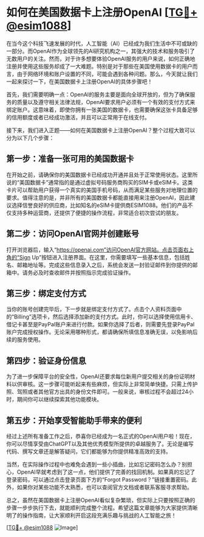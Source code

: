# 如何在美国数据卡上注册OpenAI [[TG💪+ @esim1088](https://t.me/s/esim1088)]

在当今这个科技飞速发展的时代，人工智能（AI）已经成为我们生活中不可或缺的一部分。而OpenAI作为全球领先的AI研究机构之一，其强大的技术和服务吸引了无数用户的关注。然而，对于许多想要体验OpenAI服务的用户来说，如何正确地注册并使用这些服务却成了一大难题。特别是对于那些在美国使用数据卡的用户而言，由于网络环境和账户设置的不同，可能会遇到各种问题。那么，今天就让我们一起来探讨一下，在美国数据卡上注册OpenAI的具体步骤吧！

首先，我们需要明确一点：OpenAI的服务主要是面向全球开放的，但为了确保服务的质量以及遵守相关法律法规，OpenAI要求用户必须有一个有效的支付方式来绑定账户。这意味着，即使你拥有一张美国的数据卡，也需要确保这张卡具备足够的信用额度或者已经成功激活，并且可以正常用于在线支付。

接下来，我们进入正题——如何在美国数据卡上注册OpenAI？整个过程大致可以分为以下几个步骤：

## 第一步：准备一张可用的美国数据卡

在开始之前，请确保你的美国数据卡已经成功开通并且处于正常使用状态。这里所说的“美国数据卡”通常指的是通过虚拟号码服务商购买的SIM卡或eSIM卡。这类卡片可以帮助用户获得一个真实的美国手机号码，从而满足某些服务对地理位置的要求。值得注意的是，并非所有的美国数据卡都能直接用来注册OpenAI，因此建议选择信誉良好的供应商，比如知名的eSIM卡提供商ESIM1088。他们的产品不仅支持多种运营商，还提供了便捷的操作流程，非常适合初次尝试的朋友。

## 第二步：访问OpenAI官网并创建账号

打开浏览器后，输入“https://openai.com”访问OpenAI官方网站。点击页面右上角的“Sign Up”按钮进入注册界面。在这里，你需要填写一些基本信息，包括姓名、邮箱地址等。完成这些信息录入之后，系统会发送一封验证邮件到你提供的邮箱中。请务必及时查收邮件并按照指示完成验证操作。

## 第三步：绑定支付方式

当你的账号创建完毕后，下一步就是绑定支付方式了。点击个人资料页面中的“Billing”选项卡，然后选择添加新的支付方式。此时，你可以选择使用信用卡、借记卡甚至是PayPal账户来进行付款。如果你选择了后者，则需要先登录PayPal账户完成授权操作。无论采用哪种形式，都请确保所填信息准确无误，以免影响后续的服务使用。

## 第四步：验证身份信息

为了进一步保障平台的安全性，OpenAI还要求每位新用户提交相关的身份证明材料以供审核。这一步骤可能听起来有些麻烦，但实际上非常简单快捷。只需上传护照、驾照或者其他官方出具的身份文件即可。一般来说，审核过程不会超过24小时，期间你可以继续探索其他功能模块。

## 第五步：开始享受智能助手带来的便利

经过上述所有准备工作之后，恭喜你已经成为一名正式的OpenAI用户啦！现在，你可以尽情享受由ChatGPT以及其他优秀模型所提供的卓越服务了。无论是编写代码、撰写文章还是解答疑问，它们都能够为你提供精准高效的支持。

当然，在实际操作过程中也难免会遇到一些小插曲，比如忘记密码怎么办？别担心，OpenAI早就考虑到了这一点，他们提供了完善的找回机制。如果真的忘记了登录密码，可以通过点击登录页面下方的“Forgot Password？”链接重置密码。此外，如果你对某些功能不太熟悉，也可以查阅官方文档或者联系客服寻求帮助。

总之，虽然在美国数据卡上注册OpenAI看似复杂繁琐，但实际上只要按照正确的步骤一步步执行下去，就能顺利完成整个流程。希望这篇文章能够为大家提供清晰明了的操作指南，让大家顺利开启这段充满乐趣与挑战的人工智能之旅！

[[TG💪+ @esim1088](https://t.me/s/esim1088) ![Image](https://i.postimg.cc/4NQfJmqS/Snipaste-2025-05-13-00-14-12.png)]